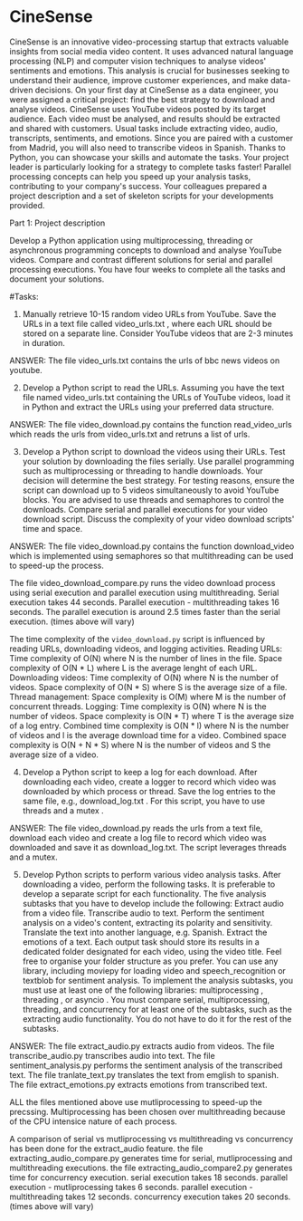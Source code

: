 # CineSense

CineSense is an innovative video-processing startup that extracts valuable insights from social media video
content. It uses advanced natural language processing (NLP) and computer vision techniques to analyse
videos' sentiments and emotions. This analysis is crucial for businesses seeking to understand their
audience, improve customer experiences, and make data-driven decisions.
On your first day at CineSense as a data engineer, you were assigned a critical project: find the best
strategy to download and analyse videos. CineSense uses YouTube videos posted by its target audience.
Each video must be analysed, and results should be extracted and shared with customers. Usual tasks
include extracting video, audio, transcripts, sentiments, and emotions. Since you are paired with a
customer from Madrid, you will also need to transcribe videos in Spanish.
Thanks to Python, you can showcase your skills and automate the tasks. Your project leader is particularly
looking for a strategy to complete tasks faster! Parallel processing concepts can help you speed up your
analysis tasks, contributing to your company's success. Your colleagues prepared a project description
and a set of skeleton scripts for your developments provided.

Part 1: Project description

Develop a Python application using multiprocessing, threading or asynchronous programming
concepts to download and analyse YouTube videos.
Compare and contrast different solutions for serial and parallel processing executions.
You have four weeks to complete all the tasks and document your solutions.


#Tasks:

1. Manually retrieve 10-15 random video URLs from YouTube.
Save the URLs in a text file called video_urls.txt , where each URL should be stored on a
separate line.
Consider YouTube videos that are 2-3 minutes in duration.

ANSWER:
The file video_urls.txt contains the urls of bbc news videos on youtube.


2. Develop a Python script to read the URLs.
Assuming you have the text file named video_urls.txt containing the URLs of YouTube videos,
load it in Python and extract the URLs using your preferred data structure.

ANSWER:
The file video_download.py contains the function read_video_urls which reads the urls from video_urls.txt and retruns a list of urls.


3. Develop a Python script to download the videos using their URLs.
Test your solution by downloading the files serially.
Use parallel programming such as multiprocessing or threading to handle downloads. Your
decision will determine the best strategy.
For testing reasons, ensure the script can download up to 5 videos simultaneously to avoid
YouTube blocks.
You are advised to use threads and semaphores to control the downloads.
Compare serial and parallel executions for your video download script.
Discuss the complexity of your video download scripts' time and space.

ANSWER:
The file video_download.py contains the function download_video which is implemented using semaphores so that multithreading can be used to speed-up the process.

The file video_download_compare.py runs the video download process using serial execution and parallel execution using multithreading.
Serial execution takes 44 seconds.
Parallel execution - multithreading takes 16 seconds.
The parallel execution is around 2.5 times faster than the serial execution.
(times above will vary)

The time complexity of the `video_download.py` script is influenced by reading URLs, downloading videos, and logging activities.
Reading URLs:
Time complexity of O(N) where N is the number of lines in the file.
Space complexity of O(N * L) where L is the average lenght of each URL. 
Downloading videos:
Time complexity of O(N) where N is the number of videos.
Space complexity of O(N * S) where S is the average size of a file.
Thread management:
Space complexity is O(M) where M is the number of concurrent threads.
Logging:
Time complexity is O(N) where N is the number of videos.
Space complexity is O(N * T) where T is the average size of a log entry.
Combined time complexity is O(N * l) where N is the number of videos and l is the average download time for a video.
Combined space complexity is  O(N + N * S) where N is the number of videos and S the average size of a video.


4. Develop a Python script to keep a log for each download.
After downloading each video, create a logger to record which video was downloaded by which
process or thread.
Save the log entries to the same file, e.g., download_log.txt .
For this script, you have to use threads and a mutex .

ANSWER:
The file video_download.py reads the urls from a text file, download each video and create a log file to record which video was downloaded and save it as download_log.txt.
The script leverages threads and a mutex.


5. Develop Python scripts to perform various video analysis tasks.
After downloading a video, perform the following tasks.
It is preferable to develop a separate script for each functionality.
The five analysis subtasks that you have to develop include the following:
Extract audio from a video file.
Transcribe audio to text.
Perform the sentiment analysis on a video's content, extracting its polarity and sensitivity.
Translate the text into another language, e.g. Spanish.
Extract the emotions of a text.
Each output task should store its results in a dedicated folder designated for each video, using
the video title. Feel free to organise your folder structure as you prefer.
You can use any library, including moviepy for loading video and speech_recognition or
textblob for sentiment analysis.
To implement the analysis subtasks, you must use at least one of the following libraries:
multiprocessing , threading , or asyncio .
You must compare serial, multiprocessing, threading, and concurrency for at least one of the
subtasks, such as the extracting audio functionality. You do not have to do it for the rest of the
subtasks.

ANSWER:
The file extract_audio.py extracts audio from videos.
The file transcribe_audio.py transcribes audio into text.
The file sentiment_analysis.py performs the sentiment analysis of the transcribed text.
The file tranlate_text.py translates the text from emglish to spanish.
The file extract_emotions.py extracts emotions from transcribed text.

ALL the files mentioned above use mutliprocessing to speed-up the precssing.
Multiprocessing has been chosen over multithreading because of the CPU intensice nature of each process.

A comparison of serial vs mutliprocessing vs multithreading vs concurrency has been done for the extract_audio feature.
the file extracting_audio_compare.py generates time for serial, mutliprocessing and multithreading executions.
the file extracting_audio_compare2.py generates time for concurrency execution.
serial execution takes 18 seconds.
parallel execution - mutliprocessing takes 6 seconds.
parallel execution - multithreading takes 12 seconds.
concurrency execution takes 20 seconds.
(times above will vary) 


